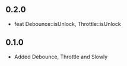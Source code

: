 ## 0.2.0
* feat Debounce::isUnlock, Throttle::isUnlock

## 0.1.0

* Added Debounce, Throttle and Slowly
